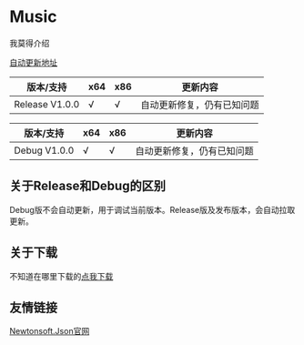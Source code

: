 # Music

我莫得介绍

[自动更新地址](https://abcdefghHIM.github.io/Web/app/music/data.json)

| 版本/支持 | x64 | x86 | 更新内容 |
| --- | --- | --- | --- |
| Release V1.0.0 | √ | √ | 自动更新修复，仍有已知问题 |

| 版本/支持 | x64 | x86 | 更新内容 |
| --- | --- | --- | --- |
| Debug V1.0.0 | √ | √ | 自动更新修复，仍有已知问题 |

## 关于Release和Debug的区别

Debug版不会自动更新，用于调试当前版本。Release版及发布版本，会自动拉取更新。

## 关于下载

不知道在哪里下载的[点我下载](https://github.com/abcdefghHIM/Music/releases)

## 友情链接

[Newtonsoft.Json官网](https://www.newtonsoft.com/json)
